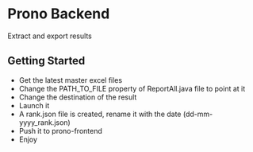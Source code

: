 # Prono Backend

Extract and export results

## Getting Started

* Get the latest master excel files
* Change the PATH_TO_FILE property of ReportAll.java file to point at it
* Change the destination of the result
* Launch it
* A rank.json file is created, rename it with the date (dd-mm-yyyy_rank.json)
* Push it to prono-frontend
* Enjoy
